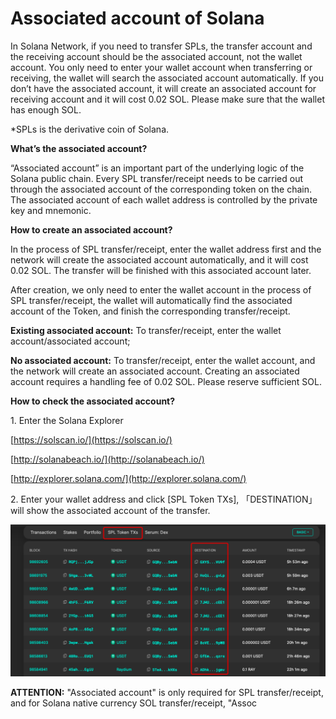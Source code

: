 # Associated account of Solana

In Solana Network, if you need to transfer SPLs, the transfer account and the receiving account should be the associated account, not the wallet account. You only need to enter your wallet account when transferring or receiving, the wallet will search the associated account automatically. If you don’t have the associated account, it will create an associated account for receiving account and it will cost 0.02 SOL. Please make sure that the wallet has enough SOL.

\*SPLs is the derivative coin of Solana.

**What’s the associated account?**

“Associated account” is an important part of the underlying logic of the Solana public chain. Every SPL transfer/receipt needs to be carried out through the associated account of the corresponding token on the chain. The associated account of each wallet address is controlled by the private key and mnemonic.

**How to create an associated account?**

In the process of SPL transfer/receipt, enter the wallet address first and the network will create the associated account automatically, and it will cost 0.02 SOL. The transfer will be finished with this associated account later.

After creation, we only need to enter the wallet account in the process of SPL transfer/receipt, the wallet will automatically find the associated account of the Token, and finish the corresponding transfer/receipt.

**Existing associated account:** To transfer/receipt, enter the wallet account/associated account;

**No associated account:** To transfer/receipt, enter the wallet account, and the network will create an associated account. Creating an associated account requires a handling fee of 0.02 SOL. Please reserve sufficient SOL.

**How to check the associated account?**

1\. Enter the Solana Explorer

[https://solscan.io/](https://solscan.io/)

[http://solanabeach.io/](http://solanabeach.io/)

[http://explorer.solana.com/](http://explorer.solana.com/)

2\. Enter your wallet address and click \[SPL Token TXs], 「DESTINATION」will show the associated account of the transfer.

![](<../../.gitbook/assets/image (39).png>)

**ATTENTION:** "Associated account" is only required for SPL transfer/receipt, and for Solana native currency SOL transfer/receipt, "Assoc
